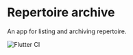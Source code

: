 # Repertoire archive

An app for listing and archiving repertoire.

![Flutter CI](https://github.com/albertms10/repertoire_archive/workflows/Flutter%20CI/badge.svg)
